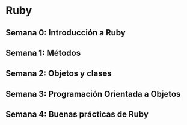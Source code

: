 # Ruby
## Semana 0: Introducción a Ruby
## Semana 1: Métodos
## Semana 2: Objetos y clases
## Semana 3: Programación Orientada a Objetos
## Semana 4: Buenas prácticas de Ruby

